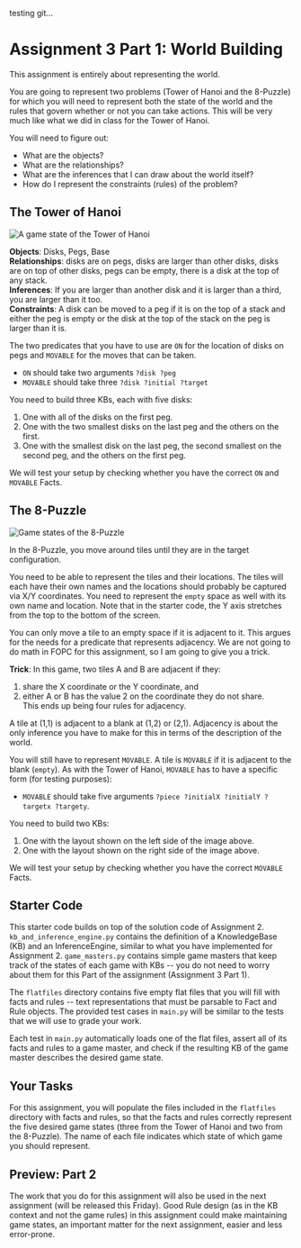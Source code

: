 testing git...

# Assignment 3 Part 1: World Building

This assignment is entirely about representing the world.

You are going to represent two problems (Tower of Hanoi and the 8-Puzzle) for which you will need to represent both the state of the world and the rules that govern whether or not you can take actions. This will be very much like what we did in class for the Tower of Hanoi.

You will need to figure out:

* What are the objects?  
* What are the relationships?  
* What are the inferences that I can draw about the world itself?  
* How do I represent the constraints (rules) of the problem?  

## The Tower of Hanoi

![A game state of the Tower of Hanoi](/images/th.png)

**Objects**: Disks, Pegs, Base  
**Relationships**: disks are on pegs, disks are larger than other disks, disks are on top of other disks, pegs can be empty, there is a disk at the top of any stack.  
**Inferences**: If you are larger than another disk and it is larger than a third, you are larger than it too.  
**Constraints**: A disk can be moved to a peg if it is on the top of a stack and either the peg is empty or the disk at the top of the stack on the peg is larger than it is.  

The two predicates that you have to use are `ON` for the location of disks on pegs and `MOVABLE` for the moves that can be taken. 
* `ON` should take two arguments `?disk ?peg`
* `MOVABLE` should take three `?disk ?initial ?target`

You need to build three KBs, each with five disks: 

1. One with all of the disks on the first peg.  
2. One with the two smallest disks on the last peg and the others on the first.
3. One with the smallest disk on the last peg, the second smallest on the second peg, and the others on the first peg.

We will test your setup by checking whether you have the correct `ON` and `MOVABLE` Facts. 

## The 8-Puzzle

![Game states of the 8-Puzzle](/images/p8.png)

In the 8-Puzzle, you move around tiles until they are in the target configuration.  

You need to be able to represent the tiles and their locations.  The tiles will each have their own names and the locations should probably be captured via X/Y coordinates. You need to represent the `empty` space as well with its own name and location. Note that in the starter code, the Y axis stretches from the top to the bottom of the screen. 

You can only move a tile to an empty space if it is adjacent to it.  This argues for the needs for a predicate that represents adjacency.  We are not going to do math in FOPC for this assignment, so I am going to give you a trick.  

**Trick**: In this game, two tiles A and B are adjacent if they:  
1. share the X coordinate or the Y coordinate, and  
2. either A or B has the value 2 on the coordinate they do not share.  
This ends up being four rules for adjacency.  

A tile at (1,1) is adjacent to a blank at (1,2) or (2,1). Adjacency is about the only inference you have to make for this in terms of the description of the world.  

You will still have to represent `MOVABLE`. A tile is `MOVABLE` if it is adjacent to the blank (`empty`).  As with the Tower of Hanoi, `MOVABLE` has to have a specific form (for testing purposes):
* `MOVABLE` should take five arguments `?piece ?initialX ?initialY ?targetx ?targety`.  

You need to build two KBs:

1. One with the layout shown on the left side of the image above.
2. One with the layout shown on the right side of the image above.

We will test your setup by checking whether you have the correct `MOVABLE` Facts. 


## Starter Code

This starter code builds on top of the solution code of Assignment 2. `kb_and_inference_engine.py` contains the definition of a KnowledgeBase (KB) and an InferenceEngine, similar to what you have implemented for Assignment 2. `game_masters.py` contains simple game masters that keep track of the states of each game with KBs -- you do not need to worry about them for this Part of the assignment (Assignment 3 Part 1). 

The `flatfiles` directory contains five empty flat files that you will fill with facts and rules -- text representations that must be parsable to Fact and Rule objects. The provided test cases in `main.py` will be similar to the tests that we will use to grade your work. 

Each test in `main.py` automatically loads one of the flat files, assert all of its facts and rules to a game master, and check if the resulting KB of the game master describes the desired game state. 

## Your Tasks

For this assignment, you will populate the files included in the `flatfiles` directory with facts and rules, so that the facts and rules correctly represent the five desired game states (three from the Tower of Hanoi and two from the 8-Puzzle). The name of each file indicates which state of which game you should represent. 

## Preview: Part 2

The work that you do for this assignment will also be used in the next assignment (will be released this Friday). Good Rule design (as in the KB context and not the game rules) in this assignment could make maintaining game states, an important matter for the next assignment, easier and less error-prone. 
